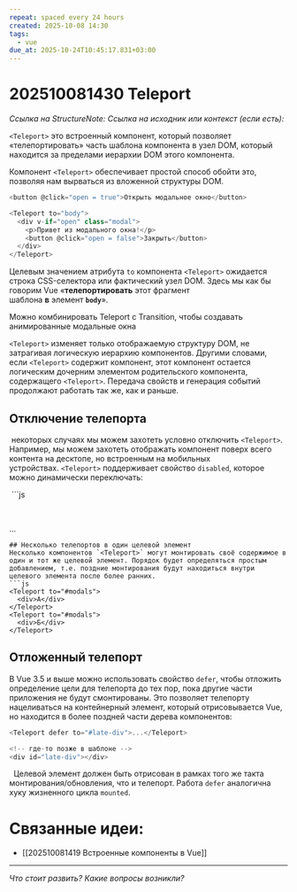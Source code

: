 ```yaml
---
repeat: spaced every 24 hours
created: 2025-10-08 14:30
tags:
  - vue
due_at: 2025-10-24T10:45:17.831+03:00
---
```

# 202510081430 Teleport

*Ссылка на StructureNote:*
*Ссылка на исходник или контекст (если есть):*

`<Teleport>` это встроенный компонент, который позволяет «телепортировать» часть шаблона компонента в узел DOM, который находится за пределами иерархии DOM этого компонента.

Компонент `<Teleport>` обеспечивает простой способ обойти это, позволяя нам вырваться из вложенной структуры DOM.

```js
<button @click="open = true">Открыть модальное окно</button>

<Teleport to="body">
  <div v-if="open" class="modal">
    <p>Привет из модального окна!</p>
    <button @click="open = false">Закрыть</button>
  </div>
</Teleport>
```

Целевым значением атрибута `to` компонента `<Teleport>` ожидается строка CSS-селектора или фактический узел DOM. Здесь мы как бы говорим Vue «**телепортировать** этот фрагмент шаблона **в** элемент **`body`**».

Можно комбинировать Teleport с Transition, чтобы создавать анимированные модальные окна

`<Teleport>` изменяет только отображаемую структуру DOM, не затрагивая логическую иерархию компонентов. Другими словами, если `<Teleport>` содержит компонент, этот компонент остается логическим дочерним элементом родительского компонента, содержащего `<Teleport>`. Передача свойств и генерация событий продолжают работать так же, как и раньше.

## Отключение телепорта

 некоторых случаях мы можем захотеть условно отключить `<Teleport>`. Например, мы можем захотеть отображать компонент поверх всего контента на десктопе, но встроенным на мобильных устройствах. `<Teleport>` поддерживает свойство `disabled`, которое можно динамически переключать:

 ```js

 <Teleport :disabled="isMobile">

  ...

</Teleport>

```
## Несколько телепортов в один целевой элемент
Несколько компонентов `<Teleport>` могут монтировать своё содержимое в один и тот же целевой элемент. Порядок будет определяться простым добавлением, т.е. поздние монтирования будут находиться внутри целевого элемента после более ранних.
```js
<Teleport to="#modals">
  <div>А</div>
</Teleport>
<Teleport to="#modals">
  <div>Б</div>
</Teleport>
```

## Отложенный телепорт

В Vue 3.5 и выше можно использовать свойство `defer`, чтобы отложить определение цели для телепорта до тех пор, пока другие части приложения не будут смонтированы. Это позволяет телепорту нацеливаться на контейнерный элемент, который отрисовывается Vue, но находится в более поздней части дерева компонентов:

```js
<Teleport defer to="#late-div">...</Teleport>

<!-- где-то позже в шаблоне -->
<div id="late-div"></div>
```

  Целевой элемент должен быть отрисован в рамках того же такта монтирования/обновления, что и телепорт. Работа `defer` аналогична хуку жизненного цикла `mounted`.

# Связанные идеи:

* [[202510081419 Встроенные компоненты в Vue]]

---

*Что стоит развить? Какие вопросы возникли?*
